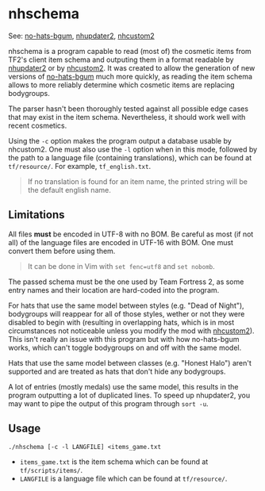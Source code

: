 # nhschema

See: [no-hats-bgum](https://github.com/Fedora31/no-hats-bgum),
[nhupdater2](https://github.com/Fedora31/nhupdater2),
[nhcustom2](https://github.com/Fedora31/nhcustom2)

nhschema is a program capable to read (most of) the cosmetic
items from TF2's client item schema and outputing them in a format
readable by [nhupdater2](https://github.com/Fedora31/nhupdater2) or
by [nhcustom2](https://github.com/Fedora31/nhcustom2).
It was created to allow the generation of new versions of
[no-hats-bgum](https://github.com/Fedora31/no-hats-bgum) much
more quickly, as reading the item schema allows to more
reliably determine which cosmetic items are replacing bodygroups.

The parser hasn't been thoroughly tested against all possible
edge cases that may exist in the item schema. Nevertheless, it
should work well with recent cosmetics.

Using the `-c` option makes the program output a database usable
by nhcustom2. One must also use the `-l` option when in this mode,
followed by the path to a language file (containing translations),
which can be found at `tf/resource/`. For example, `tf_english.txt`.

> If no translation is found for an item name, the printed string will
> be the default english name.


## Limitations

All files **must** be encoded in UTF-8 with no BOM. Be careful as
most (if not all) of the language files are encoded in UTF-16 with
BOM. One must convert them before using them.

> It can be done in Vim with `set fenc=utf8` and `set nobomb`.

The passed schema must be the one used by Team Fortress 2, as
some entry names and their location are hard-coded into the
program.

For hats that use the same model between styles (e.g. "Dead of Night"),
bodygroups will reappear for all of those styles, wether or not they were
disabled to begin with (resulting in overlapping hats, which is in
most circumstances not noticeable unless you modify the mod with
[nhcustom2](https://github.com/Fedora31/nhcustom2)). This isn't
really an issue with this program but with how no-hats-bgum works,
which can't toggle bodygroups on and off with the same model.

Hats that use the same model between classes (e.g. "Honest Halo")
aren't supported and are treated as hats that don't hide any bodygroups.

A lot of entries (mostly medals) use the same model, this results
in the program outputting a lot of duplicated lines. To speed up
nhupdater2, you may want to pipe the output of this program through
`sort -u`.


## Usage

`./nhschema [-c -l LANGFILE] <items_game.txt`

- `items_game.txt` is the item schema which can be found at
  `tf/scripts/items/`.
- `LANGFILE` is a language file which can be found at
  `tf/resource/`.
